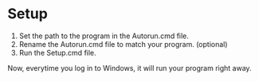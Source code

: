 # Setup
1. Set the path to the program in the Autorun.cmd file.
2. Rename the Autorun.cmd file to match your program. (optional)
3. Run the Setup.cmd file.
   
Now, everytime you log in to Windows, it will run your program right away.

